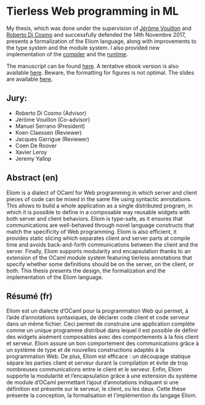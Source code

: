 # Tierless Web programming in ML

My thesis, which was done under the supervision of [Jérôme Vouillon][] and [Roberto Di Cosmo][] and successfully defended the 14th Novembre 2017, presents
a formalization of the Eliom language, along with improvements to the
type system and the module system.
I also provided new implementation of the [compiler](https://github.com/ocsigen/ocaml-eliom)
and the [runtime](https://github.com/ocsigen/eliomlang).

The manuscript can be found [here][thesis].
A tentative ebook version is also available [here][ebookthesis]. Beware, the formatting for figures is not
optimal.
The slides are available [here][slides].


## Jury:

- Roberto Di Cosmo (Advisor)
- Jérôme Vouillon (Co-advisor)
- Manuel Serrano (President)
- Koen Claessen (Reviewer)
- Jacques Garrigue (Reviewer)
- Coen De Roover
- Xavier Leroy
- Jeremy Yallop

## Abstract (en)

Eliom is a dialect of OCaml for Web programming in which server and client
pieces of code can be mixed in the same file using syntactic annotations. This allows to
build a whole application as a single distributed program, in which it is possible to define
in a composable way reusable widgets with both server and client behaviors.
Eliom is type-safe, as it ensures that communications are well-behaved through novel
language constructs that match the specificity of Web programming. Eliom is also
efficient, it provides static slicing which separates client and server parts at compile time
and avoids back-and-forth communications between the client and the server. Finally,
Eliom supports modularity and encapsulation thanks to an extension of the OCaml
module system featuring tierless annotations that specify whether some definitions should
be on the server, on the client, or both.
This thesis presents the design, the formalization and the implementation of the Eliom
language.

## Résumé (fr)

Eliom est un dialecte d’OCaml pour la programmation Web qui permet, à
l’aide d’annotations syntaxiques, de déclarer code client et code serveur dans un même
fichier. Ceci permet de construire une application complète comme un unique programme
distribué dans lequel il est possible de définir des widgets aisément composables avec des
comportements à la fois client et serveur.
Eliom assure un bon comportement des communications grâce à un système de type et
de nouvelles constructions adaptés à la programmation Web. De plus, Eliom est efficace :
un découpage statique sépare les parties client et serveur durant la compilation et évite
de trop nombreuses communications entre le client et le serveur. Enfin, Eliom supporte
la modularité et l’encapsulation grâce à une extension du système de module d’OCaml
permettant l’ajout d’annotations indiquant si une définition est présente sur le serveur,
le client, ou les deux.
Cette thèse présente la conception, la formalisation et l’implémention du langage
Eliom.

[Jérôme Vouillon]: https://www.irif.fr/~vouillon/
[Roberto Di Cosmo]: http://dicosmo.org/
[thesis]: papers/phdthesis.pdf
[ebookthesis]: papers/phdebook.pdf
[slides]: papers/talk_phdthesis.pdf
